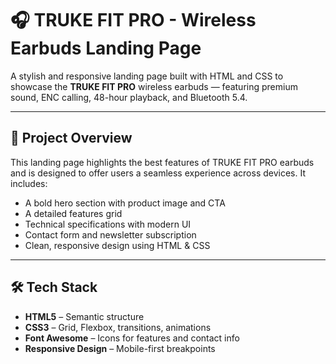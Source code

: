# 🎧 TRUKE FIT PRO - Wireless Earbuds Landing Page

A stylish and responsive landing page built with HTML and CSS to showcase the **TRUKE FIT PRO** wireless earbuds — featuring premium sound, ENC calling, 48-hour playback, and Bluetooth 5.4.

---

## 🚀 Project Overview

This landing page highlights the best features of TRUKE FIT PRO earbuds and is designed to offer users a seamless experience across devices. It includes:

- A bold hero section with product image and CTA
- A detailed features grid
- Technical specifications with modern UI
- Contact form and newsletter subscription
- Clean, responsive design using HTML & CSS

---


## 🛠️ Tech Stack

- **HTML5** – Semantic structure
- **CSS3** – Grid, Flexbox, transitions, animations
- **Font Awesome** – Icons for features and contact info
- **Responsive Design** – Mobile-first breakpoints





